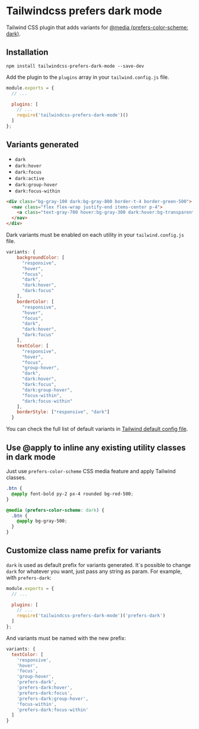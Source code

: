 # Tailwindcss prefers dark mode

Tailwind CSS plugin that adds variants for [@media (prefers-color-scheme: dark)][2].

## Installation

```
npm install tailwindcss-prefers-dark-mode --save-dev
```

Add the plugin to the `plugins` array in your `tailwind.config.js` file.

```js
module.exports = {
  // ...

  plugins: [
    // ...
    require('tailwindcss-prefers-dark-mode')()
  ]
};
```

## Variants generated

- `dark`
- `dark:hover`
- `dark:focus`
- `dark:active`
- `dark:group-hover`
- `dark:focus-within`

```html
<div class="bg-gray-100 dark:bg-gray-800 border-t-4 border-green-500">
  <nav class="flex flex-wrap justify-end items-center p-4">
    <a class="text-gray-700 hover:bg-gray-300 dark:hover:bg-transparent dark:focus:text-green-500" href="#">Text</a>
  </nav>
</div>
```

Dark variants must be enabled on each utility in your `tailwind.config.js` file.

```js
variants: {
    backgroundColor: [
      "responsive",
      "hover",
      "focus",
      "dark",
      "dark:hover",
      "dark:focus"
    ],
    borderColor: [
      "responsive",
      "hover",
      "focus",
      "dark",
      "dark:hover",
      "dark:focus"
    ],
    textColor: [
      "responsive",
      "hover",
      "focus",
      "group-hover",
      "dark",
      "dark:hover",
      "dark:focus",
      "dark:group-hover",
      "focus-within",
      "dark:focus-within"
    ],
    borderStyle: ["responsive", "dark"]
  }
```

You can check the full list of default variants in [Tailwind default config file][1].

## Use @apply to inline any existing utility classes in dark mode

Just use `prefers-color-scheme` CSS media feature and apply Tailwind classes.

```css
.btn {
  @apply font-bold py-2 px-4 rounded bg-red-500;
}

@media (prefers-color-scheme: dark) {
  .btn {
    @apply bg-gray-500;
  }
}
```

## Customize class name prefix for variants

`dark` is used as default prefix for variants generated. It´s possible to change `dark` for whatever you want, just pass any string as param. For example, with `prefers-dark`:

```js
module.exports = {
  // ...

  plugins: [
    // ...
    require('tailwindcss-prefers-dark-mode')('prefers-dark')
  ]
};
```

And variants must be named with the new prefix:

```js
variants: {
  textColor: [
    'responsive',
    'hover',
    'focus',
    'group-hover',
    'prefers-dark',
    'prefers-dark:hover',
    'prefers-dark:focus',
    'prefers-dark:group-hover',
    'focus-within',
    'prefers-dark:focus-within'
  ]
}
```

[1]: https://github.com/tailwindcss/tailwindcss/blob/master/stubs/defaultConfig.stub.js
[2]: https://developer.mozilla.org/en-US/docs/Web/CSS/@media/prefers-color-scheme
